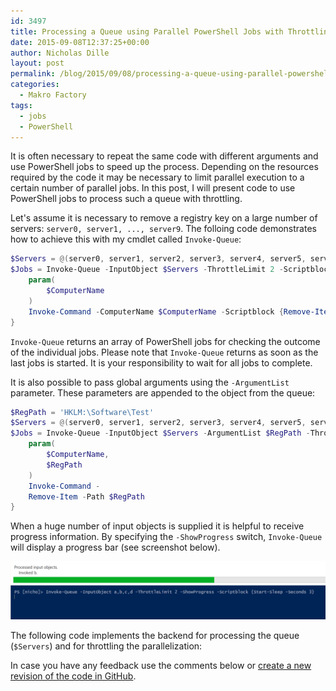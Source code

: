 ```yaml
---
id: 3497
title: Processing a Queue using Parallel PowerShell Jobs with Throttling
date: 2015-09-08T12:37:25+00:00
author: Nicholas Dille
layout: post
permalink: /blog/2015/09/08/processing-a-queue-using-parallel-powershell-jobs-with-throttling/
categories:
  - Makro Factory
tags:
  - jobs
  - PowerShell
---
```

It is often necessary to repeat the same code with different arguments and use PowerShell jobs to speed up the process. Depending on the resources required by the code it may be necessary to limit parallel execution to a certain number of parallel jobs. In this post, I will present code to use PowerShell jobs to process such a queue with throttling.

<!--more-->

Let's assume it is necessary to remove a registry key on a large number of servers: `server0, server1, ..., server9`. The folloing code demonstrates how to achieve this with my cmdlet called `Invoke-Queue`:

```powershell
$Servers = @(server0, server1, server2, server3, server4, server5, server6, server7, server8, server9)
$Jobs = Invoke-Queue -InputObject $Servers -ThrottleLimit 2 -Scriptblock {
    param(
        $ComputerName
    )
    Invoke-Command -ComputerName $ComputerName -Scriptblock {Remove-Item -Path HKLM:\Software\Test}
}
```

`Invoke-Queue` returns an array of PowerShell jobs for checking the outcome of the individual jobs. Please note that `Invoke-Queue` returns as soon as the last jobs is started. It is your responsibility to wait for all jobs to complete.

It is also possible to pass global arguments using the `-ArgumentList` parameter. These parameters are appended to the object from the queue:

```powershell
$RegPath = 'HKLM:\Software\Test'
$Servers = @(server0, server1, server2, server3, server4, server5, server6, server7, server8, server9)
$Jobs = Invoke-Queue -InputObject $Servers -ArgumentList $RegPath -ThrottleLimit 2 -Scriptblock {
    param(
        $ComputerName,
        $RegPath
    )
    Invoke-Command -
    Remove-Item -Path $RegPath
}
```

When a huge number of input objects is supplied it is helpful to receive progress information. By specifying the `-ShowProgress` switch, `Invoke-Queue` will display a progress bar (see screenshot below).

[![Invoke-Queue(Progress)](/media/2015/09/Invoke-QueueProgress.png)](/media/2015/09/Invoke-QueueProgress.png)

The following code implements the backend for processing the queue (`$Servers`) and for throttling the parallelization:

<script src="https://gist.github.com/nicholasdille/6fcfb6fadc67c1df3cfb.js"></script>

In case you have any feedback use the comments below or [create a new revision of the code in GitHub](https://gist.github.com/nicholasdille/6fcfb6fadc67c1df3cfb#file-invoke-queue-ps1).
